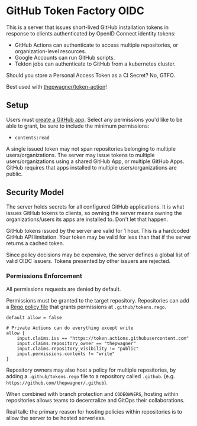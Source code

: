 # GitHub Token Factory OIDC

This is a server that issues short-lived GitHub installation tokens in response to clients authenticated by OpenID Connect identity tokens:
* GitHub Actions can authenticate to access multiple repositories, or organization-level resources.
* Google Accounts can run GitHub scripts.
* Tekton jobs can authenticate to GitHub from a kubernetes cluster.

Should you store a Personal Access Token as a CI Secret? No, GTFO.

Best used with [thepwagner/token-action](https://github.com/thepwagner/token-action)!

## Setup

Users must [create a GitHub app](https://docs.github.com/en/developers/apps/building-github-apps/creating-a-github-app).
Select any permissions you'd like to be able to grant, be sure to include the minimum permissions:
  * `contents:read`

A single issued token may not span repositories belonging to multiple users/organizations.
The server may issue tokens to multiple users/organizations using a shared GitHub App, or multiple GitHub Apps. GitHub requires that apps installed to multiple users/organizations are public.

## Security Model

The server holds secrets for all configured GitHub applications. It is what issues GitHub tokens to clients, so owning the server means owning the organizations/users its apps are installed to. Don't let that happen.

GitHub tokens issued by the server are valid for 1 hour. This is a hardcoded GitHub API limitation. Your token may be valid for less than that if the server returns a cached token.

Since policy decisions may be expensive, the server defines a global list of valid OIDC issuers. Tokens presented by other issuers are rejected.

### Permissions Enforcement

All permissions requests are denied by default.

Permissions must be granted to the target repository. Repositories can add a [Rego policy file](https://www.openpolicyagent.org/docs/latest/policy-language/) that grants permissions at `.github/tokens.rego`.

```rego
default allow = false

# Private Actions can do everything except write
allow {
	input.claims.iss == "https://token.actions.githubusercontent.com"
	input.claims.repository_owner == "thepwagner"
	input.claims.repository_visibility != "public"
	input.permissions.contents != "write"
}
```

Repository owners may also host a policy for multiple repositories, by adding a `.github/tokens.rego` file to a repository called `.github`. (e.g. `https://github.com/thepwagner/.github`).

When combined with branch protection and `CODEOWNERS`, hosting within repositories allows teams to decentralize and GitOps their collaborations.

Real talk: the primary reason for hosting policies within repositories is to allow the server to be hosted serverless.
